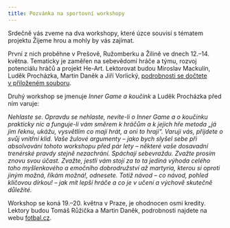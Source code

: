 ```yaml
---
title: Pozvánka na sportovní workshopy
---
```


Srdečně vás zveme na dva workshopy, které úzce souvisí s tématem projektu Žijeme hrou a mohly by vás zajímat.

První z nich proběhne v Prešově, Ružomberku a Žilině ve dnech 12.–14. května. Tematicky je zaměřen na sebevědomí hráče a týmu, rozvoj potenciálu hráčů a projekt He-Art. Lektorovat budou Miroslav Mackulín, Luděk Procházka, Martin Daněk a Jiří Vorlický, [podrobnosti se dočtete v přiloženém souboru](/download/workshop-5-2014.doc).

Druhý workshop se jmenuje *Inner Game a koučink* a Luděk Procházka před ním varuje:

*Nehlaste se. Opravdu se nehlaste, nevíte-li o Inner Game a o koučinku prakticky nic a funguje-li vám směrem k hráčům a k jejich hře metoda „já jim řeknu, ukážu, vysvětlím co mají hrát, a oni to hrají“. Varuji vás, přijdete o svůj vnitřní klid. Vaše žulové argumenty – jako bych slyšel sebe při absolvování tohoto workshopu před pár lety – některé vaše dosavadní trenérské pravdy stejně nezachrání. Spáchají sebevraždu. Zvažte prosím znovu svou účast. Zvažte, jestli vám stojí za to ta jediná výhoda celého toho myšlenkového a emočního dobrodružství až martyria, kterou si oproti jiným  možná, říkám možná!, odnesete. Totiž návod – co návod, pohled klíčovou dírkou! – jak mít lepší hráče a co je v učení a výchově skutečně důležité.*

Workshop se koná 19.–20. května v Praze, je ohodnocen osmi kredity. Lektory budou Tomáš Růžička a Martin Daněk, podrobnosti najdete na webu [fotbal.cz](http://nv.fotbal.cz/scripts/detail.php?id=150877&tmplid=1369).